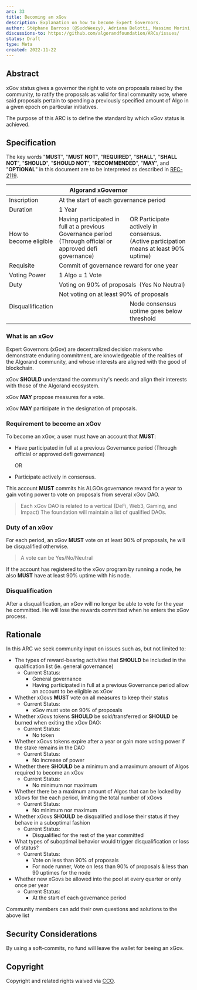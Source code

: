 ```yaml
---
arc: 33
title: Becoming an xGov
description: Explanation on how to become Expert Governors.
author: Stéphane Barroso (@SudoWeezy), Adriana Belotti, Massimo Morini, Michel Treccani, John Woods, Shai Halevi
discussions-to: https://github.com/algorandfoundation/ARCs/issues/
status: Draft
type: Meta
created: 2022-11-22
---
```

 
## Abstract
xGov status gives a governor the right to vote on proposals raised by the community, to ratify the proposals as valid for final community vote, where said proposals pertain to spending a previously specified amount of Algo in a given epoch on particular initiatives.
 
The purpose of this ARC is to define the standard by which xGov status is achieved.
 
## Specification
The key words "**MUST**", "**MUST NOT**", "**REQUIRED**", "**SHALL**", "**SHALL NOT**", "**SHOULD**", "**SHOULD NOT**", "**RECOMMENDED**", "**MAY**", and "**OPTIONAL**" in this document are to be interpreted as described in <a href="https://www.ietf.org/rfc/rfc2119.txt">RFC-2119</a>.
 
<table>
<thead>
  <tr>
    <th colspan="3">Algorand xGovernor</th>
  </tr>
</thead>
<tbody>
  <tr>
    <td>Inscription</td>
    <td colspan="2">At the start of each governance period</td>
  </tr>
  <tr>
    <td>Duration</td>
    <td colspan="2">1 Year</td>
  </tr>
  <tr>
    <td>How to <br>become eligible</td>
    <td>Having participated in full at a previous Governance period<br>(Through official or approved defi governance)</td>
    <td>OR Participate actively in consensus.<br>(Active participation means at least 90% uptime)<br></td>
  </tr>  <tr>
    <td>Requisite</td>
    <td colspan="2">Commit of governance reward for one year</td>
  </tr>
  <tr>
    <td>Voting Power</td>
    <td colspan="2">1 Algo = 1 Vote</td>
  </tr>
  <tr>
    <td>Duty</td>
    <td colspan="2">Voting on 90% of proposals&nbsp;&nbsp;(Yes No Neutral)</td>
  </tr>
  <tr>
    <td rowspan="2">Disquallification</td>
    <td colspan="2">Not voting on at least 90% of proposals</td>
  </tr>
  <tr>
    <td></td>
    <td>Node consensus uptime goes below threshold</td>
  </tr>
</tbody>
</table>

### What is an xGov

Expert Governors (xGov) are decentralized decision makers who demonstrate enduring commitment, are knowledgeable of the realities of the Algorand community, and whose interests are aligned with the good of blockchain.
 
xGov **SHOULD** understand the community's needs and align their interests with those of the Algorand ecosystem.

xGov **MAY** propose measures for a vote.

xGov **MAY** participate in the designation of proposals.

### Requirement to become an xGov
To become an xGov, a user must have an account that **MUST**:
- Have participated in full at a previous Governance period (Through official or approved defi governance)
  
	OR

- Participate actively in consensus.

This account **MUST** commits his ALGOs governance reward for a year to gain voting power to vote on proposals from several xGov DAO.
> Each xGov DAO is related to a vertical (DeFi, Web3, Gaming, and Impact)
> The foundation will maintain a list of qualified DAOs.

### Duty of an xGov
For each period, an xGov **MUST** vote on at least 90% of proposals, he will be disqualified otherwise.
> A vote can be Yes/No/Neutral 

If the account has registered to the xGov program by running a node, he also **MUST** have at least 90% uptime with his node.

### Disqualification
After a disqualification, an xGov will no longer be able to vote for the year he committed. 
He will lose the rewards committed when he enters the xGov process.


## Rationale
In this ARC we seek community input on issues such as, but not limited to:
- The types of reward-bearing activities that **SHOULD** be included in the qualification list (ie. general governance)
  - Current Status:
    - General governance
    - Having participated in full at a previous Governance period allow an account to be eligible as xGov
- Whether xGovs **MUST** vote on all measures to keep their status
  - Current Status:
    - xGov must vote on 90% of proposals
- Whether xGovs tokens **SHOULD** be sold/transferred or **SHOULD** be burned when exiting the xGov DAO:
  - Current Status:
    - No token
- Whether xGovs tokens expire after a year or gain more voting power if the stake remains in the DAO
  - Current Status:
    - No increase of power
- Whether there **SHOULD** be a minimum and a maximum amount of Algos required to become an xGov
  - Current Status:
    - No minimum nor maximum
- Whether there be a maximum amount of Algos that can be locked by xGovs for the each period, limiting the total number of xGovs
  - Current Status:
    - No minimum nor maximum
- Whether xGovs **SHOULD** be disqualified and lose their status if they behave in a suboptimal fashion
  - Current Status:
    - Disqualified for the rest of the year committed
- What types of suboptimal behavior would trigger disqualification or loss of status?
  - Current Status:
    - Vote on less than 90% of proposals
    - For node runner, Vote on less than 90% of proposals & less than 90 uptimes for the node
- Whether new xGovs be allowed into the pool at every quarter or only once per year
  - Current Status:
    - At the start of each governance period
  
Community members can add their own questions and solutions to the above list
 
## Security Considerations
By using a soft-commits, no fund will leave the wallet for beeing an xGov.
 
## Copyright
Copyright and related rights waived via <a href="https://creativecommons.org/publicdomain/zero/1.0/">CCO</a>.